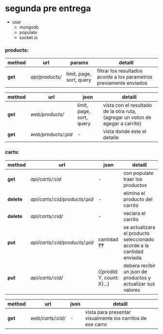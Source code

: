 # segunda pre entrega
- usar
  - mongodb 
  - populate
  - socket.io

### products:
|method|url|params|detaill|
|-|-|-|-|
|**get**|*api/products/*|limit, page, sort, query|filtrar los resultados acorde a los parametros previamente enviados|

|method|url|json|detaill|
|-|-|-|-|
|**get**|*web/products/*|limit, page, sort, query|vista con el resultado de la otra ruta, (agregar un voton de agegar a carrito)|
|**get**|*web/products/:pid*|-|vista donde este el detalle|

### carts:
|method|url|json|detaill|
|-|-|-|-|
|**get**|*api/carts/:cid*|-|con populate traer los productos|
|**delete**|*api/carts/:cid/products/:pid*|-|elimina el producto del carrito|
|**delete**|*api/carts/:cid/*|-|vaciara el carrito|
|**put**|*api/carts/:cid/products/:pid*|cantidad **??**|se actualizara el producto seleccionado acorde a la cantidad enviada|
|**put**|*api/carts/:cid/*|{{prodId: Y, count: X}...}|debera recibir un json de productos y actualizar sus valores|

|method|url|json|detaill|
|-|-|-|-|
|**get**|*web/carts/:cid/*|-|vista para presentar visualmente los carritos de ese carro|
